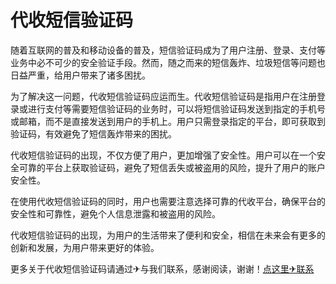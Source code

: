# 代收短信验证码

随着互联网的普及和移动设备的普及，短信验证码成为了用户注册、登录、支付等业务中必不可少的安全验证手段。然而，随之而来的短信轰炸、垃圾短信等问题也日益严重，给用户带来了诸多困扰。

为了解决这一问题，代收短信验证码应运而生。代收短信验证码是指用户在注册登录或进行支付等需要短信验证码的业务时，可以将短信验证码发送到指定的手机号或邮箱，而不是直接发送到用户的手机上。用户只需登录指定的平台，即可获取到验证码，有效避免了短信轰炸带来的困扰。

代收短信验证码的出现，不仅方便了用户，更加增强了安全性。用户可以在一个安全可靠的平台上获取验证码，避免了短信丢失或被盗用的风险，提升了用户的账户安全性。

在使用代收短信验证码的同时，用户也需要注意选择可靠的代收平台，确保平台的安全性和可靠性，避免个人信息泄露和被盗用的风险。

代收短信验证码的出现，为用户的生活带来了便利和安全，相信在未来会有更多的创新和发展，为用户带来更好的体验。

更多关于代收短信验证码请通过✈与我们联系，感谢阅读，谢谢！[点这里✈联系](https://b.k02.cc)